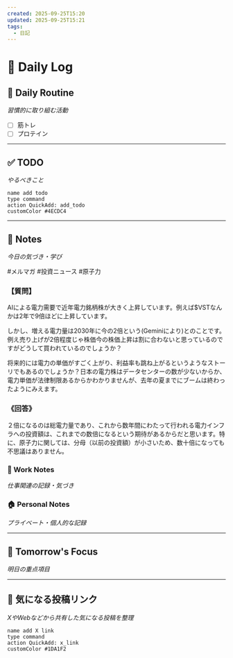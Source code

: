 ```yaml
---
created: 2025-09-25T15:20
updated: 2025-09-25T15:21
tags:
  - 日記
---
```


# 📅 Daily Log

## 💪 Daily Routine
*習慣的に取り組む活動*

- [ ] 筋トレ
- [ ] プロテイン

---

## ✅ TODO
*やるべきこと*

```button
name add todo
type command
action QuickAdd: add_todo
customColor #4ECDC4
```

---

## 📝 Notes
*今日の気づき・学び*

#メルマガ #投資ニュース #原子力 
### 【質問】

AIによる電力需要で近年電力銘柄株が大きく上昇しています。例えば$VSTなんかは2年で9倍ほどに上昇しています。

しかし、増える電力量は2030年に今の2倍という(Geminiにより)とのことです。例え売り上げが2倍程度じゃ株価今の株価上昇は割に合わないと思っているのですがどうして買われているのでしょうか？

将来的には電力の単価がすごく上がり、利益率も跳ね上がるというようなストーリでもあるのでしょうか？日本の電力株はデータセンターの数が少ないからか、電力単価が法律制限あるからかわかりませんが、去年の夏までにブームは終わったようにみえます。

### 《回答》

２倍になるのは総電力量であり、これから数年間にわたって行われる電力インフラへの投資額は、これまでの数倍になるという期待があるからだと思います。特に、原子力に関しては、分母（以前の投資額）が小さいため、数十倍になっても不思議はありません。




### 💼 Work Notes
*仕事関連の記録・気づき*



### 🏠 Personal Notes  
*プライベート・個人的な記録*



---

## 🎯 Tomorrow's Focus
*明日の重点項目*

---

## 🔗 気になる投稿リンク
*XやWebなどから共有した気になる投稿を整理*

```button
name add X link
type command
action QuickAdd: x_link
customColor #1DA1F2
```
